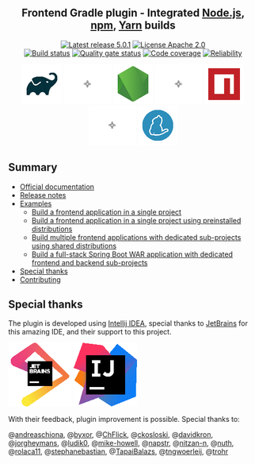 <h2 align="center">Frontend Gradle plugin - Integrated <a href="https://nodejs.org/" title="Node.js">Node.js</a>, <a href="https://www.npmjs.com/" title="npm">npm</a>, <a href="https://yarnpkg.com/" title="Yarn">Yarn</a> builds</h2> 
<p align="center">
    <a href="https://github.com/siouan/frontend-gradle-plugin/releases/tag/v5.0.1"><img src="https://img.shields.io/badge/Latest%20release-5.0.1-blue.svg" alt="Latest release 5.0.1"/></a>
    <a href="https://opensource.org/licenses/Apache-2.0"><img src="https://img.shields.io/badge/License-Apache%202.0-green.svg" alt="License Apache 2.0"/></a>
    <br/>
    <a href="https://travis-ci.com/siouan/frontend-gradle-plugin"><img src="https://travis-ci.com/siouan/frontend-gradle-plugin.svg?branch=5.0-jdk8" alt="Build status"/></a>
    <a href="https://sonarcloud.io/dashboard?id=siouan_frontend-gradle-plugin"><img src="https://sonarcloud.io/api/project_badges/measure?project=siouan_frontend-gradle-plugin&metric=alert_status" alt="Quality gate status"/></a>
    <a href="https://sonarcloud.io/dashboard?id=siouan_frontend-gradle-plugin"><img src="https://sonarcloud.io/api/project_badges/measure?project=siouan_frontend-gradle-plugin&metric=coverage" alt="Code coverage"/></a>
    <a href="https://sonarcloud.io/dashboard?id=siouan_frontend-gradle-plugin"><img src="https://sonarcloud.io/api/project_badges/measure?project=siouan_frontend-gradle-plugin&metric=reliability_rating" alt="Reliability"/></a>
</p>

<p align="center">
<a href="https://gradle.org/" title="Gradle"><img src="resources/gradle-icon.png" alt="Gradle icon"/></a>
<img src="resources/bullet.png" alt="Bullet"/>
<a href="https://nodejs.org/" title="Node.js"><img src="resources/nodejs-icon.png" alt="Node.js icon"/></a>
<img src="resources/bullet.png" alt="Bullet"/>
<a href="https://www.npmjs.com/" title="npm"><img src="resources/npm-icon.png" alt="npm icon"/></a>
<img src="resources/bullet.png" alt="Bullet"/>
<a href="https://yarnpkg.com/" title="Yarn"><img src="resources/yarn-icon.png" alt="Yarn icon"/></a>
</p>

## Summary

- [Official documentation][official-documentation]
- [Release notes][release-notes]
- [Examples][examples]
    - [Build a frontend application in a single project][example-single-project]
    - [Build a frontend application in a single project using preinstalled distributions][example-single-project-preinstalled-distributions]
    - [Build multiple frontend applications with dedicated sub-projects using shared distributions][example-multi-projects-applications]
    - [Build a full-stack Spring Boot WAR application with dedicated frontend and backend sub-projects][example-multi-projects-war-application]
- [Special thanks](#special-thanks)
- [Contributing][contributing]

## Special thanks

The plugin is developed using [Intellij IDEA][intellij-idea], special thanks to [JetBrains][jetbrains] for this amazing
IDE, and their support to this project.

![Jetbrains logo][jetbrains-logo]
![IntelliJ IDEA logo][intellij-idea-logo]

With their feedback, plugin improvement is possible. Special thanks to:

@[andreaschiona](https://github.com/andreaschiona),
@[byxor](https://github.com/byxor),
@[ChFlick](https://github.com/ChFlick),
@[ckosloski](https://github.com/ckosloski),
@[davidkron](https://github.com/davidkron),
@[jorgheymans](https://github.com/jorgheymans),
@[ludik0](https://github.com/ludik0),
@[mike-howell](https://github.com/mike-howell),
@[napstr](https://github.com/napstr),
@[nitzan-n](https://github.com/nitzan-n),
@[nuth](https://github.com/nuth),
@[rolaca11](https://github.com/rolaca11),
@[stephanebastian](https://github.com/stephanebastian),
@[TapaiBalazs](https://github.com/TapaiBalazs),
@[tngwoerleij](https://github.com/tngwoerleij),
@[trohr](https://github.com/trohr)

[contributing]: <CONTRIBUTING.md> (Contributing to this project)
[example-multi-projects-war-application]: <examples/multi-projects-war-application> (Build a full-stack Spring Boot WAR application with dedicated frontend and backend sub-projects)
[example-multi-projects-applications]: <examples/multi-projects-applications-shared-distributions> (Build multiple frontend applications with dedicated sub-projects using shared distributions)
[example-single-project]: <examples/single-project-application> (Build a frontend application in a single project)
[example-single-project-preinstalled-distributions]: <examples/single-project-application-preinstalled-distributions> (Build a frontend application in a single project using preinstalled distributions)
[examples]: <examples> (Examples)
[official-documentation]: <https://siouan.github.io/frontend-gradle-plugin/> (Official documentation of the Frontend Gradle plugin for node, npm, npx, yarn)
[intellij-idea]: <https://www.jetbrains.com/idea/> (IntelliJ IDEA)
[intellij-idea-logo]: <resources/intellij-idea-128x128.png> (IntelliJ IDEA)
[jetbrains]: <https://www.jetbrains.com/> (JetBrains)
[jetbrains-logo]: <resources/jetbrains-128x128.png> (JetBrains)
[release-notes]: <https://github.com/siouan/frontend-gradle-plugin/releases> (Release notes)
